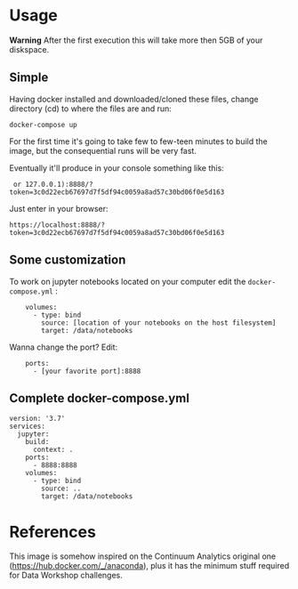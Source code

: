 # Usage

**Warning** After the first execution this will take more then 5GB of your diskspace.

## Simple

Having docker installed and downloaded/cloned these files, change directory (cd) to where the files are and run:
```
docker-compose up
```

For the first time it's going to take few to few-teen minutes to build the image, but the consequential runs will be very fast.

Eventually it'll produce in your console something like this:
``` 
 or 127.0.0.1):8888/?token=3c0d22ecb67697d7f5df94c0059a8ad57c30bd06f0e5d163
```
Just enter in your browser:
```
https://localhost:8888/?token=3c0d22ecb67697d7f5df94c0059a8ad57c30bd06f0e5d163
```

## Some customization

To work on jupyter notebooks located on your computer edit the `docker-compose.yml` :
```
    volumes:
      - type: bind
        source: [location of your notebooks on the host filesystem]
        target: /data/notebooks
```

Wanna change the port? Edit:
```
    ports:
      - [your favorite port]:8888
```

## Complete docker-compose.yml
```
version: '3.7'
services:
  jupyter:
    build:
      context: .
    ports:
      - 8888:8888
    volumes:
      - type: bind
        source: ..
        target: /data/notebooks
```

# References

This image is somehow inspired on the Continuum Analytics original one (https://hub.docker.com/_/anaconda), plus it has the minimum stuff required for Data Workshop challenges.